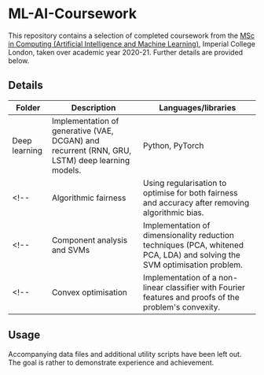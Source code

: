 # ML-AI-Coursework

This repository contains a selection of completed coursework from the [MSc in Computing (Artificial Intelligence and Machine Learning)](https://www.imperial.ac.uk/study/pg/computing/ai-ml/), Imperial College London, taken over academic year 2020-21. Further details are provided below.

## Details 

| Folder | Description | Languages/libraries |
| --- | --- | --- | 
| Deep learning | Implementation of generative (VAE, DCGAN) and recurrent (RNN, GRU, LSTM) deep learning models. | Python, PyTorch |
<!-- | Algorithmic fairness | Using regularisation to optimise for both fairness and accuracy after removing algorithmic bias. | Python, Scikit-learn, AIF360, Pandas | 78/100 |  -->
<!-- | Component analysis and SVMs | Implementation of dimensionality reduction techniques (PCA, whitened PCA, LDA) and solving the SVM optimisation problem. | Matlab, Quadprog | 92/100 |  -->
<!-- | Convex optimisation | Implementation of a non-linear classifier with Fourier features and proofs of the problem's convexity. | Matlab | 97/100 | -->
 
<!-- | Machine learning for imaging | An age regression pipeline using volumetric, pre-processed, and raw pixel features extracted from brain MRI data.| Python, PyTorch, Scikit-learn, SimpleITK | 71/100 | -->
<!-- | Machine translation | Developing regression models (non-neural, recurrent, transformer) to predict the quality of machine-translated sentences. | Python, PyTorch, Scikit-learn, Transformers | 80/100 | -->
<!-- | Neural networks | Designing a low-level neural network library, using a neural network to predict insurance claims, and competing in a simulated AI market. | Python, NumPy, Scikit-learn, Keras | 95/100 | -->

## Usage 

Accompanying data files and additional utility scripts have been left out. The goal is rather to demonstrate experience and achievement. 
